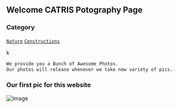 ## Welcome CATRIS Potography Page

### Category
[```Nature```](/catrisphotography/nature.html)  [```Constructions```](/catrisphotography/construction)


k
```markdown
We provide you a Bunch of Awesome Photos.
Our photos will release whenever we take new variety of pics.
```

### Our first pic for this website

![Image](/catrisphotography/PicsArt_08-26-06.50.53.jpg)
